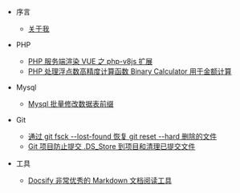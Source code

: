 * 序言

  * [关于我](about-me.md)

* PHP

  * [PHP 服务端渲染 VUE 之 php-v8js 扩展](php/php-vue-v8js.md)
  * [PHP 处理浮点数高精度计算函数 Binary Calculator 用于金额计算](php/binary-calculator-func.md)

* Mysql

  * [Mysql 批量修改数据表前缀](mysql/batch-modify-mysql-table-name-prefix.md)

* Git

  * [通过 git fsck --lost-found 恢复 git reset --hard 删除的文件](git/use-git-fsck-lost-found-recovery.md)
  * [Git 项目防止提交 .DS_Store 到项目和清理已提交文件](git/git-ignore-and-reove-ds-store.md)

* 工具

  * [Docsify 非常优秀的 Markdown 文档阅读工具](tool/docsify.md)
